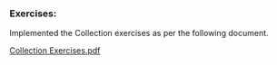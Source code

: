 ### Exercises:
Implemented the Collection exercises as per the following document.

[Collection Exercises.pdf](files%2FCollection%20Exercises.pdf)
